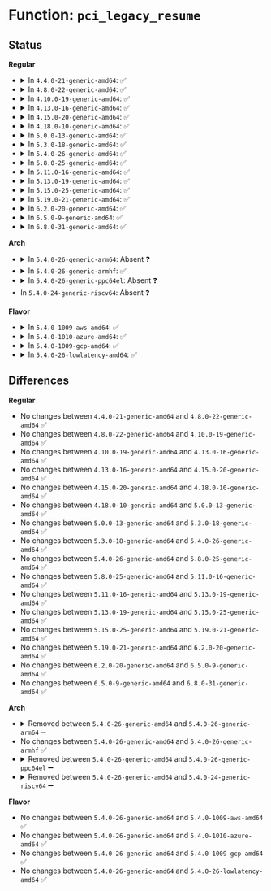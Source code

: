 # Function: <code>pci_legacy_resume</code>

## Status
<b>Regular</b>
<ul>
<li>
<details>
<summary>In <code>4.4.0-21-generic-amd64</code>: ✅</summary>

```c
int pci_legacy_resume(struct device * dev)
```

```json
{
  "name": "pci_legacy_resume",
  "collision_type": "Unique Static",
  "inline_type": "No",
  "funcs": [
    {
      "addr": 18446744071583273680,
      "name": "pci_legacy_resume",
      "external": false,
      "loc": "drivers/pci/pci-driver.c:619",
      "file": "drivers/pci/pci-driver.c",
      "inline": "seen, unknown",
      "caller_inline": [],
      "caller_func": [
        "drivers/pci/pci-driver.c:pci_pm_restore",
        "drivers/pci/pci-driver.c:pci_pm_thaw",
        "drivers/pci/pci-driver.c:pci_pm_resume"
      ]
    }
  ],
  "symbols": [
    {
      "addr": 18446744071583273680,
      "name": "pci_legacy_resume",
      "section": ".text",
      "bind": "STB_LOCAL",
      "size": 71
    }
  ]
}
```
</details>
</li>
<li>
<details>
<summary>In <code>4.8.0-22-generic-amd64</code>: ✅</summary>

```c
int pci_legacy_resume(struct device * dev)
```

```json
{
  "name": "pci_legacy_resume",
  "collision_type": "Unique Static",
  "inline_type": "No",
  "funcs": [
    {
      "addr": 18446744071583584640,
      "name": "pci_legacy_resume",
      "external": false,
      "loc": "drivers/pci/pci-driver.c:619",
      "file": "drivers/pci/pci-driver.c",
      "inline": "seen, unknown",
      "caller_inline": [],
      "caller_func": [
        "drivers/pci/pci-driver.c:pci_pm_restore",
        "drivers/pci/pci-driver.c:pci_pm_thaw",
        "drivers/pci/pci-driver.c:pci_pm_resume"
      ]
    }
  ],
  "symbols": [
    {
      "addr": 18446744071583584640,
      "name": "pci_legacy_resume",
      "section": ".text",
      "bind": "STB_LOCAL",
      "size": 71
    }
  ]
}
```
</details>
</li>
<li>
<details>
<summary>In <code>4.10.0-19-generic-amd64</code>: ✅</summary>

```c
int pci_legacy_resume(struct device * dev)
```

```json
{
  "name": "pci_legacy_resume",
  "collision_type": "Unique Static",
  "inline_type": "No",
  "funcs": [
    {
      "addr": 18446744071583721728,
      "name": "pci_legacy_resume",
      "external": false,
      "loc": "drivers/pci/pci-driver.c:617",
      "file": "drivers/pci/pci-driver.c",
      "inline": "seen, unknown",
      "caller_inline": [],
      "caller_func": [
        "drivers/pci/pci-driver.c:pci_pm_restore",
        "drivers/pci/pci-driver.c:pci_pm_thaw",
        "drivers/pci/pci-driver.c:pci_pm_resume"
      ]
    }
  ],
  "symbols": [
    {
      "addr": 18446744071583721728,
      "name": "pci_legacy_resume",
      "section": ".text",
      "bind": "STB_LOCAL",
      "size": 71
    }
  ]
}
```
</details>
</li>
<li>
<details>
<summary>In <code>4.13.0-16-generic-amd64</code>: ✅</summary>

```c
int pci_legacy_resume(struct device * dev)
```

```json
{
  "name": "pci_legacy_resume",
  "collision_type": "Unique Static",
  "inline_type": "No",
  "funcs": [
    {
      "addr": 18446744071583762656,
      "name": "pci_legacy_resume",
      "external": false,
      "loc": "drivers/pci/pci-driver.c:634",
      "file": "drivers/pci/pci-driver.c",
      "inline": "seen, unknown",
      "caller_inline": [],
      "caller_func": [
        "drivers/pci/pci-driver.c:pci_pm_restore",
        "drivers/pci/pci-driver.c:pci_pm_thaw",
        "drivers/pci/pci-driver.c:pci_pm_resume"
      ]
    }
  ],
  "symbols": [
    {
      "addr": 18446744071583762656,
      "name": "pci_legacy_resume",
      "section": ".text",
      "bind": "STB_LOCAL",
      "size": 71
    }
  ]
}
```
</details>
</li>
<li>
<details>
<summary>In <code>4.15.0-20-generic-amd64</code>: ✅</summary>

```c
int pci_legacy_resume(struct device * dev)
```

```json
{
  "name": "pci_legacy_resume",
  "collision_type": "Unique Static",
  "inline_type": "No",
  "funcs": [
    {
      "addr": 18446744071584022112,
      "name": "pci_legacy_resume",
      "external": false,
      "loc": "drivers/pci/pci-driver.c:634",
      "file": "drivers/pci/pci-driver.c",
      "inline": "seen, unknown",
      "caller_inline": [],
      "caller_func": [
        "drivers/pci/pci-driver.c:pci_pm_restore",
        "drivers/pci/pci-driver.c:pci_pm_thaw",
        "drivers/pci/pci-driver.c:pci_pm_resume"
      ]
    }
  ],
  "symbols": [
    {
      "addr": 18446744071584022112,
      "name": "pci_legacy_resume",
      "section": ".text",
      "bind": "STB_LOCAL",
      "size": 74
    }
  ]
}
```
</details>
</li>
<li>
<details>
<summary>In <code>4.18.0-10-generic-amd64</code>: ✅</summary>

```c
int pci_legacy_resume(struct device * dev)
```

```json
{
  "name": "pci_legacy_resume",
  "collision_type": "Unique Static",
  "inline_type": "No",
  "funcs": [
    {
      "addr": 18446744071584220624,
      "name": "pci_legacy_resume",
      "external": false,
      "loc": "drivers/pci/pci-driver.c:634",
      "file": "drivers/pci/pci-driver.c",
      "inline": "seen, unknown",
      "caller_inline": [],
      "caller_func": [
        "drivers/pci/pci-driver.c:pci_pm_restore",
        "drivers/pci/pci-driver.c:pci_pm_thaw",
        "drivers/pci/pci-driver.c:pci_pm_resume"
      ]
    }
  ],
  "symbols": [
    {
      "addr": 18446744071584220624,
      "name": "pci_legacy_resume",
      "section": ".text",
      "bind": "STB_LOCAL",
      "size": 74
    }
  ]
}
```
</details>
</li>
<li>
<details>
<summary>In <code>5.0.0-13-generic-amd64</code>: ✅</summary>

```c
int pci_legacy_resume(struct device * dev)
```

```json
{
  "name": "pci_legacy_resume",
  "collision_type": "Unique Static",
  "inline_type": "No",
  "funcs": [
    {
      "addr": 18446744071584310272,
      "name": "pci_legacy_resume",
      "external": false,
      "loc": "drivers/pci/pci-driver.c:634",
      "file": "drivers/pci/pci-driver.c",
      "inline": "seen, unknown",
      "caller_inline": [],
      "caller_func": [
        "drivers/pci/pci-driver.c:pci_pm_restore",
        "drivers/pci/pci-driver.c:pci_pm_thaw",
        "drivers/pci/pci-driver.c:pci_pm_resume"
      ]
    }
  ],
  "symbols": [
    {
      "addr": 18446744071584310272,
      "name": "pci_legacy_resume",
      "section": ".text",
      "bind": "STB_LOCAL",
      "size": 74
    }
  ]
}
```
</details>
</li>
<li>
<details>
<summary>In <code>5.3.0-18-generic-amd64</code>: ✅</summary>

```c
int pci_legacy_resume(struct device * dev)
```

```json
{
  "name": "pci_legacy_resume",
  "collision_type": "Unique Static",
  "inline_type": "No",
  "funcs": [
    {
      "addr": 18446744071584505056,
      "name": "pci_legacy_resume",
      "external": false,
      "loc": "drivers/pci/pci-driver.c:635",
      "file": "drivers/pci/pci-driver.c",
      "inline": "seen, unknown",
      "caller_inline": [],
      "caller_func": [
        "drivers/pci/pci-driver.c:pci_pm_restore",
        "drivers/pci/pci-driver.c:pci_pm_thaw",
        "drivers/pci/pci-driver.c:pci_pm_resume"
      ]
    }
  ],
  "symbols": [
    {
      "addr": 18446744071584505056,
      "name": "pci_legacy_resume",
      "section": ".text",
      "bind": "STB_LOCAL",
      "size": 73
    }
  ]
}
```
</details>
</li>
<li>
<details>
<summary>In <code>5.4.0-26-generic-amd64</code>: ✅</summary>

```c
int pci_legacy_resume(struct device * dev)
```

```json
{
  "name": "pci_legacy_resume",
  "collision_type": "Unique Static",
  "inline_type": "No",
  "funcs": [
    {
      "addr": 18446744071584641088,
      "name": "pci_legacy_resume",
      "external": false,
      "loc": "drivers/pci/pci-driver.c:635",
      "file": "drivers/pci/pci-driver.c",
      "inline": "seen, unknown",
      "caller_inline": [],
      "caller_func": [
        "drivers/pci/pci-driver.c:pci_pm_restore",
        "drivers/pci/pci-driver.c:pci_pm_thaw",
        "drivers/pci/pci-driver.c:pci_pm_resume"
      ]
    }
  ],
  "symbols": [
    {
      "addr": 18446744071584641088,
      "name": "pci_legacy_resume",
      "section": ".text",
      "bind": "STB_LOCAL",
      "size": 73
    }
  ]
}
```
</details>
</li>
<li>
<details>
<summary>In <code>5.8.0-25-generic-amd64</code>: ✅</summary>

```c
int pci_legacy_resume(struct device * dev)
```

```json
{
  "name": "pci_legacy_resume",
  "collision_type": "Unique Static",
  "inline_type": "No",
  "funcs": [
    {
      "addr": 18446744071585325952,
      "name": "pci_legacy_resume",
      "external": false,
      "loc": "drivers/pci/pci-driver.c:614",
      "file": "drivers/pci/pci-driver.c",
      "inline": "seen, unknown",
      "caller_inline": [],
      "caller_func": [
        "drivers/pci/pci-driver.c:pci_pm_restore",
        "drivers/pci/pci-driver.c:pci_pm_thaw",
        "drivers/pci/pci-driver.c:pci_pm_resume"
      ]
    }
  ],
  "symbols": [
    {
      "addr": 18446744071585325952,
      "name": "pci_legacy_resume",
      "section": ".text",
      "bind": "STB_LOCAL",
      "size": 117
    }
  ]
}
```
</details>
</li>
<li>
<details>
<summary>In <code>5.11.0-16-generic-amd64</code>: ✅</summary>

```c
int pci_legacy_resume(struct device * dev)
```

```json
{
  "name": "pci_legacy_resume",
  "collision_type": "Unique Static",
  "inline_type": "No",
  "funcs": [
    {
      "addr": 18446744071585479296,
      "name": "pci_legacy_resume",
      "external": false,
      "loc": "drivers/pci/pci-driver.c:619",
      "file": "drivers/pci/pci-driver.c",
      "inline": "seen, unknown",
      "caller_inline": [],
      "caller_func": [
        "drivers/pci/pci-driver.c:pci_pm_restore",
        "drivers/pci/pci-driver.c:pci_pm_thaw",
        "drivers/pci/pci-driver.c:pci_pm_resume"
      ]
    }
  ],
  "symbols": [
    {
      "addr": 18446744071585479296,
      "name": "pci_legacy_resume",
      "section": ".text",
      "bind": "STB_LOCAL",
      "size": 117
    }
  ]
}
```
</details>
</li>
<li>
<details>
<summary>In <code>5.13.0-19-generic-amd64</code>: ✅</summary>

```c
int pci_legacy_resume(struct device * dev)
```

```json
{
  "name": "pci_legacy_resume",
  "collision_type": "Unique Static",
  "inline_type": "No",
  "funcs": [
    {
      "addr": 18446744071585358896,
      "name": "pci_legacy_resume",
      "external": false,
      "loc": "drivers/pci/pci-driver.c:619",
      "file": "drivers/pci/pci-driver.c",
      "inline": "seen, unknown",
      "caller_inline": [],
      "caller_func": [
        "drivers/pci/pci-driver.c:pci_pm_restore",
        "drivers/pci/pci-driver.c:pci_pm_thaw",
        "drivers/pci/pci-driver.c:pci_pm_resume"
      ]
    }
  ],
  "symbols": [
    {
      "addr": 18446744071585358896,
      "name": "pci_legacy_resume",
      "section": ".text",
      "bind": "STB_LOCAL",
      "size": 117
    }
  ]
}
```
</details>
</li>
<li>
<details>
<summary>In <code>5.15.0-25-generic-amd64</code>: ✅</summary>

```c
int pci_legacy_resume(struct device * dev)
```

```json
{
  "name": "pci_legacy_resume",
  "collision_type": "Unique Static",
  "inline_type": "No",
  "funcs": [
    {
      "addr": 18446744071585818224,
      "name": "pci_legacy_resume",
      "external": false,
      "loc": "drivers/pci/pci-driver.c:632",
      "file": "drivers/pci/pci-driver.c",
      "inline": "seen, unknown",
      "caller_inline": [],
      "caller_func": [
        "drivers/pci/pci-driver.c:pci_pm_restore",
        "drivers/pci/pci-driver.c:pci_pm_thaw",
        "drivers/pci/pci-driver.c:pci_pm_resume"
      ]
    }
  ],
  "symbols": [
    {
      "addr": 18446744071585818224,
      "name": "pci_legacy_resume",
      "section": ".text",
      "bind": "STB_LOCAL",
      "size": 117
    }
  ]
}
```
</details>
</li>
<li>
<details>
<summary>In <code>5.19.0-21-generic-amd64</code>: ✅</summary>

```c
int pci_legacy_resume(struct device * dev)
```

```json
{
  "name": "pci_legacy_resume",
  "collision_type": "Unique Static",
  "inline_type": "No",
  "funcs": [
    {
      "addr": 18446744071587010064,
      "name": "pci_legacy_resume",
      "external": false,
      "loc": "drivers/pci/pci-driver.c:663",
      "file": "drivers/pci/pci-driver.c",
      "inline": "seen, unknown",
      "caller_inline": [],
      "caller_func": [
        "drivers/pci/pci-driver.c:pci_pm_restore",
        "drivers/pci/pci-driver.c:pci_pm_thaw",
        "drivers/pci/pci-driver.c:pci_pm_resume"
      ]
    }
  ],
  "symbols": [
    {
      "addr": 18446744071587010064,
      "name": "pci_legacy_resume",
      "section": ".text",
      "bind": "STB_LOCAL",
      "size": 133
    }
  ]
}
```
</details>
</li>
<li>
<details>
<summary>In <code>6.2.0-20-generic-amd64</code>: ✅</summary>

```c
int pci_legacy_resume(struct device * dev)
```

```json
{
  "name": "pci_legacy_resume",
  "collision_type": "Unique Static",
  "inline_type": "No",
  "funcs": [
    {
      "addr": 18446744071588179904,
      "name": "pci_legacy_resume",
      "external": false,
      "loc": "drivers/pci/pci-driver.c:663",
      "file": "drivers/pci/pci-driver.c",
      "inline": "seen, unknown",
      "caller_inline": [],
      "caller_func": [
        "drivers/pci/pci-driver.c:pci_pm_restore",
        "drivers/pci/pci-driver.c:pci_pm_thaw",
        "drivers/pci/pci-driver.c:pci_pm_resume"
      ]
    }
  ],
  "symbols": [
    {
      "addr": 18446744071588179904,
      "name": "pci_legacy_resume",
      "section": ".text",
      "bind": "STB_LOCAL",
      "size": 133
    }
  ]
}
```
</details>
</li>
<li>
<details>
<summary>In <code>6.5.0-9-generic-amd64</code>: ✅</summary>

```c
int pci_legacy_resume(struct device * dev)
```

```json
{
  "name": "pci_legacy_resume",
  "collision_type": "Unique Static",
  "inline_type": "No",
  "funcs": [
    {
      "addr": 18446744071588455904,
      "name": "pci_legacy_resume",
      "external": false,
      "loc": "drivers/pci/pci-driver.c:664",
      "file": "drivers/pci/pci-driver.c",
      "inline": "seen, unknown",
      "caller_inline": [],
      "caller_func": [
        "drivers/pci/pci-driver.c:pci_pm_restore",
        "drivers/pci/pci-driver.c:pci_pm_thaw",
        "drivers/pci/pci-driver.c:pci_pm_resume"
      ]
    }
  ],
  "symbols": [
    {
      "addr": 18446744071588455904,
      "name": "pci_legacy_resume",
      "section": ".text",
      "bind": "STB_LOCAL",
      "size": 133
    }
  ]
}
```
</details>
</li>
<li>
<details>
<summary>In <code>6.8.0-31-generic-amd64</code>: ✅</summary>

```c
int pci_legacy_resume(struct device * dev)
```

```json
{
  "name": "pci_legacy_resume",
  "collision_type": "Unique Static",
  "inline_type": "No",
  "funcs": [
    {
      "addr": 18446744071588753008,
      "name": "pci_legacy_resume",
      "external": false,
      "loc": "drivers/pci/pci-driver.c:676",
      "file": "drivers/pci/pci-driver.c",
      "inline": "seen, unknown",
      "caller_inline": [],
      "caller_func": [
        "drivers/pci/pci-driver.c:pci_pm_restore",
        "drivers/pci/pci-driver.c:pci_pm_thaw",
        "drivers/pci/pci-driver.c:pci_pm_resume"
      ]
    }
  ],
  "symbols": [
    {
      "addr": 18446744071588753008,
      "name": "pci_legacy_resume",
      "section": ".text",
      "bind": "STB_LOCAL",
      "size": 133
    }
  ]
}
```
</details>
</li>
</ul>
<b>Arch</b>
<ul>
<li>
<details>
<summary>In <code>5.4.0-26-generic-arm64</code>: Absent ❓</summary>

```json
{
  "name": "pci_legacy_resume",
  "collision_type": "Unique Static",
  "inline_type": "Full",
  "funcs": [
    {
      "addr": 18446603336496885984,
      "name": "pci_legacy_resume",
      "external": false,
      "loc": "drivers/pci/pci-driver.c:635",
      "file": "drivers/pci/pci-driver.c",
      "inline": "not declared, inlined",
      "caller_inline": [
        "drivers/pci/pci-driver.c:pci_pm_resume"
      ],
      "caller_func": []
    }
  ],
  "symbols": []
}
```
</details>
</li>
<li>
<details>
<summary>In <code>5.4.0-26-generic-armhf</code>: ✅</summary>

```c
int pci_legacy_resume(struct device * dev)
```

```json
{
  "name": "pci_legacy_resume",
  "collision_type": "Unique Static",
  "inline_type": "No",
  "funcs": [
    {
      "addr": 3230164740,
      "name": "pci_legacy_resume",
      "external": false,
      "loc": "drivers/pci/pci-driver.c:635",
      "file": "drivers/pci/pci-driver.c",
      "inline": "seen, unknown",
      "caller_inline": [],
      "caller_func": [
        "drivers/pci/pci-driver.c:pci_pm_restore",
        "drivers/pci/pci-driver.c:pci_pm_thaw",
        "drivers/pci/pci-driver.c:pci_pm_resume"
      ]
    }
  ],
  "symbols": [
    {
      "addr": 3230164740,
      "name": "pci_legacy_resume",
      "section": ".text",
      "bind": "STB_LOCAL",
      "size": 84
    }
  ]
}
```
</details>
</li>
<li>
<details>
<summary>In <code>5.4.0-26-generic-ppc64el</code>: Absent ❓</summary>

```json
{
  "name": "pci_legacy_resume",
  "collision_type": "Unique Static",
  "inline_type": "Full",
  "funcs": [
    {
      "addr": 13835058055290971872,
      "name": "pci_legacy_resume",
      "external": false,
      "loc": "drivers/pci/pci-driver.c:635",
      "file": "drivers/pci/pci-driver.c",
      "inline": "not declared, inlined",
      "caller_inline": [
        "drivers/pci/pci-driver.c:pci_pm_resume"
      ],
      "caller_func": []
    }
  ],
  "symbols": []
}
```
</details>
</li>
<li>
In <code>5.4.0-24-generic-riscv64</code>: Absent ❓
</li>
</ul>
<b>Flavor</b>
<ul>
<li>
<details>
<summary>In <code>5.4.0-1009-aws-amd64</code>: ✅</summary>

```c
int pci_legacy_resume(struct device * dev)
```

```json
{
  "name": "pci_legacy_resume",
  "collision_type": "Unique Static",
  "inline_type": "No",
  "funcs": [
    {
      "addr": 18446744071584592400,
      "name": "pci_legacy_resume",
      "external": false,
      "loc": "drivers/pci/pci-driver.c:635",
      "file": "drivers/pci/pci-driver.c",
      "inline": "seen, unknown",
      "caller_inline": [],
      "caller_func": [
        "drivers/pci/pci-driver.c:pci_pm_restore",
        "drivers/pci/pci-driver.c:pci_pm_thaw"
      ]
    }
  ],
  "symbols": [
    {
      "addr": 18446744071584592400,
      "name": "pci_legacy_resume",
      "section": ".text",
      "bind": "STB_LOCAL",
      "size": 73
    }
  ]
}
```
</details>
</li>
<li>
<details>
<summary>In <code>5.4.0-1010-azure-amd64</code>: ✅</summary>

```c
int pci_legacy_resume(struct device * dev)
```

```json
{
  "name": "pci_legacy_resume",
  "collision_type": "Unique Static",
  "inline_type": "No",
  "funcs": [
    {
      "addr": 18446744071584521376,
      "name": "pci_legacy_resume",
      "external": false,
      "loc": "drivers/pci/pci-driver.c:635",
      "file": "drivers/pci/pci-driver.c",
      "inline": "seen, unknown",
      "caller_inline": [],
      "caller_func": [
        "drivers/pci/pci-driver.c:pci_pm_restore",
        "drivers/pci/pci-driver.c:pci_pm_thaw",
        "drivers/pci/pci-driver.c:pci_pm_resume"
      ]
    }
  ],
  "symbols": [
    {
      "addr": 18446744071584521376,
      "name": "pci_legacy_resume",
      "section": ".text",
      "bind": "STB_LOCAL",
      "size": 73
    }
  ]
}
```
</details>
</li>
<li>
<details>
<summary>In <code>5.4.0-1009-gcp-amd64</code>: ✅</summary>

```c
int pci_legacy_resume(struct device * dev)
```

```json
{
  "name": "pci_legacy_resume",
  "collision_type": "Unique Static",
  "inline_type": "No",
  "funcs": [
    {
      "addr": 18446744071584591248,
      "name": "pci_legacy_resume",
      "external": false,
      "loc": "drivers/pci/pci-driver.c:635",
      "file": "drivers/pci/pci-driver.c",
      "inline": "seen, unknown",
      "caller_inline": [],
      "caller_func": [
        "drivers/pci/pci-driver.c:pci_pm_restore",
        "drivers/pci/pci-driver.c:pci_pm_thaw",
        "drivers/pci/pci-driver.c:pci_pm_resume"
      ]
    }
  ],
  "symbols": [
    {
      "addr": 18446744071584591248,
      "name": "pci_legacy_resume",
      "section": ".text",
      "bind": "STB_LOCAL",
      "size": 73
    }
  ]
}
```
</details>
</li>
<li>
<details>
<summary>In <code>5.4.0-26-lowlatency-amd64</code>: ✅</summary>

```c
int pci_legacy_resume(struct device * dev)
```

```json
{
  "name": "pci_legacy_resume",
  "collision_type": "Unique Static",
  "inline_type": "No",
  "funcs": [
    {
      "addr": 18446744071584699296,
      "name": "pci_legacy_resume",
      "external": false,
      "loc": "drivers/pci/pci-driver.c:635",
      "file": "drivers/pci/pci-driver.c",
      "inline": "seen, unknown",
      "caller_inline": [],
      "caller_func": [
        "drivers/pci/pci-driver.c:pci_pm_restore",
        "drivers/pci/pci-driver.c:pci_pm_thaw",
        "drivers/pci/pci-driver.c:pci_pm_resume"
      ]
    }
  ],
  "symbols": [
    {
      "addr": 18446744071584699296,
      "name": "pci_legacy_resume",
      "section": ".text",
      "bind": "STB_LOCAL",
      "size": 73
    }
  ]
}
```
</details>
</li>
</ul>

## Differences
<b>Regular</b>
<ul>
<li>
No changes between <code>4.4.0-21-generic-amd64</code> and <code>4.8.0-22-generic-amd64</code> ✅
</li>
<li>
No changes between <code>4.8.0-22-generic-amd64</code> and <code>4.10.0-19-generic-amd64</code> ✅
</li>
<li>
No changes between <code>4.10.0-19-generic-amd64</code> and <code>4.13.0-16-generic-amd64</code> ✅
</li>
<li>
No changes between <code>4.13.0-16-generic-amd64</code> and <code>4.15.0-20-generic-amd64</code> ✅
</li>
<li>
No changes between <code>4.15.0-20-generic-amd64</code> and <code>4.18.0-10-generic-amd64</code> ✅
</li>
<li>
No changes between <code>4.18.0-10-generic-amd64</code> and <code>5.0.0-13-generic-amd64</code> ✅
</li>
<li>
No changes between <code>5.0.0-13-generic-amd64</code> and <code>5.3.0-18-generic-amd64</code> ✅
</li>
<li>
No changes between <code>5.3.0-18-generic-amd64</code> and <code>5.4.0-26-generic-amd64</code> ✅
</li>
<li>
No changes between <code>5.4.0-26-generic-amd64</code> and <code>5.8.0-25-generic-amd64</code> ✅
</li>
<li>
No changes between <code>5.8.0-25-generic-amd64</code> and <code>5.11.0-16-generic-amd64</code> ✅
</li>
<li>
No changes between <code>5.11.0-16-generic-amd64</code> and <code>5.13.0-19-generic-amd64</code> ✅
</li>
<li>
No changes between <code>5.13.0-19-generic-amd64</code> and <code>5.15.0-25-generic-amd64</code> ✅
</li>
<li>
No changes between <code>5.15.0-25-generic-amd64</code> and <code>5.19.0-21-generic-amd64</code> ✅
</li>
<li>
No changes between <code>5.19.0-21-generic-amd64</code> and <code>6.2.0-20-generic-amd64</code> ✅
</li>
<li>
No changes between <code>6.2.0-20-generic-amd64</code> and <code>6.5.0-9-generic-amd64</code> ✅
</li>
<li>
No changes between <code>6.5.0-9-generic-amd64</code> and <code>6.8.0-31-generic-amd64</code> ✅
</li>
</ul>
<b>Arch</b>
<ul>
<li>
<details>
<summary>Removed between <code>5.4.0-26-generic-amd64</code> and <code>5.4.0-26-generic-arm64</code> ➖</summary>

```c
int pci_legacy_resume(struct device * dev)
```
</details>
</li>
<li>
No changes between <code>5.4.0-26-generic-amd64</code> and <code>5.4.0-26-generic-armhf</code> ✅
</li>
<li>
<details>
<summary>Removed between <code>5.4.0-26-generic-amd64</code> and <code>5.4.0-26-generic-ppc64el</code> ➖</summary>

```c
int pci_legacy_resume(struct device * dev)
```
</details>
</li>
<li>
<details>
<summary>Removed between <code>5.4.0-26-generic-amd64</code> and <code>5.4.0-24-generic-riscv64</code> ➖</summary>

```c
int pci_legacy_resume(struct device * dev)
```
</details>
</li>
</ul>
<b>Flavor</b>
<ul>
<li>
No changes between <code>5.4.0-26-generic-amd64</code> and <code>5.4.0-1009-aws-amd64</code> ✅
</li>
<li>
No changes between <code>5.4.0-26-generic-amd64</code> and <code>5.4.0-1010-azure-amd64</code> ✅
</li>
<li>
No changes between <code>5.4.0-26-generic-amd64</code> and <code>5.4.0-1009-gcp-amd64</code> ✅
</li>
<li>
No changes between <code>5.4.0-26-generic-amd64</code> and <code>5.4.0-26-lowlatency-amd64</code> ✅
</li>
</ul>
